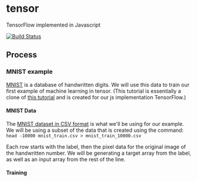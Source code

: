 # tensor
TensorFlow implemented in Javascript

[![Build Status](https://travis-ci.org/fongelias/tensor.svg?branch=master)](https://travis-ci.org/fongelias/tensor)

## Process
### MNIST example
[MNIST](http://yann.lecun.com/exdb/mnist/) is a database of handwritten digits. We will use this data to train our first example of machine learning in tensor. (This tutorial is essentially a clone of [this tutorial](https://www.tensorflow.org/get_started/mnist/beginners) and is created for our js implementation TensorFlow.)

#### MNIST Data
The [MNIST dataset in CSV format](https://pjreddie.com/projects/mnist-in-csv/) is what we'll be using for our example. We will be using a subset of the data that is created using the command:
`head -10000 mnist_train.csv > mnist_train_10000.csv`

Each row starts with the label, then the pixel data for the original image of the handwritten number. We will be generating a target array from the label, as well as an input array from the rest of the line.

#### Training

